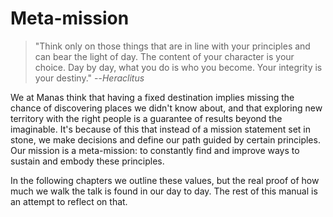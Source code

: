 # Meta-mission
>"Think only on those things that are in line with your principles and can bear the light of day. The content of your character is your choice. Day by day, what you do is who you become. Your integrity is your destiny."
> --<cite>Heraclitus</cite>

We at Manas think that having a fixed destination implies missing the chance of discovering places we didn't know about, and that exploring new territory with the right people is a guarantee of results beyond the imaginable. It's because of this that instead of a mission statement set in stone, we make decisions and define our path guided by certain principles. Our mission is a meta-mission: to constantly find and improve ways to sustain and embody these principles.

In the following chapters we outline these values, but the real proof of how much we walk the talk is found in our day to day. The rest of this manual is an attempt to reflect on that.
